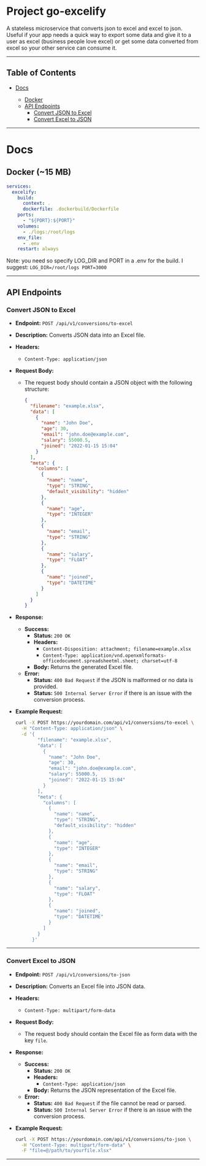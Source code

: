# Project go-excelify
A stateless microservice that converts json to excel and excel to json. <br>
Useful if your app needs a quick way to export some data and give it to a user as excel (business people love excel) or get some data converted from excel so your other service can consume it.


---

## Table of Contents

- [Docs](#docs)

  - [Docker](#docker-15-mb)
  - [API Endpoints](#api-endpoints)
    - [Convert JSON to Excel](#convert-json-to-excel)
    - [Convert Excel to JSON](#convert-excel-to-json)


---

# Docs


## Docker (~15 MB)
```yaml
services:
  excelify:
    build:
      context: .
      dockerfile: .dockerbuild/Dockerfile
    ports:
      - "${PORT}:${PORT}"
    volumes:
      - ./logs:/root/logs
    env_file:
      - .env
    restart: always
```
Note: you need so specify LOG_DIR and PORT in a .env for the build.
I suggest:
`LOG_DIR=/root/logs
PORT=3000`



---

## API Endpoints

### Convert JSON to Excel

- **Endpoint:** `POST /api/v1/conversions/to-excel`
- **Description:** Converts JSON data into an Excel file.
- **Headers:**
  - `Content-Type: application/json`
- **Request Body:**
  - The request body should contain a JSON object with the following structure:

    ```json
    {
      "filename": "example.xlsx",
      "data": [
        {
          "name": "John Doe",
          "age": 30,
          "email": "john.doe@example.com",
          "salary": 55000.5,
          "joined": "2022-01-15 15:04"
        }
      ],
      "meta": {
        "columns": [
          {
            "name": "name",
            "type": "STRING",
            "default_visibility": "hidden"
          },
          {
            "name": "age",
            "type": "INTEGER"
          },
          {
            "name": "email",
            "type": "STRING"
          },
          {
            "name": "salary",
            "type": "FLOAT"
          },
          {
            "name": "joined",
            "type": "DATETIME"
          }
        ]
      }
    }
    ```

- **Response:**
  - **Success:**
    - **Status:** `200 OK`
    - **Headers:**
      - `Content-Disposition: attachment; filename=example.xlsx`
      - `Content-Type: application/vnd.openxmlformats-officedocument.spreadsheetml.sheet; charset=utf-8`
    - **Body:** Returns the generated Excel file.
  - **Error:**
    - **Status:** `400 Bad Request` if the JSON is malformed or no data is provided.
    - **Status:** `500 Internal Server Error` if there is an issue with the conversion process.

- **Example Request:**

    ```bash
    curl -X POST https://yourdomain.com/api/v1/conversions/to-excel \
      -H "Content-Type: application/json" \
      -d '{
            "filename": "example.xlsx",
            "data": [
              {
                "name": "John Doe",
                "age": 30,
                "email": "john.doe@example.com",
                "salary": 55000.5,
                "joined": "2022-01-15 15:04"
              }
            ],
            "meta": {
              "columns": [
                {
                  "name": "name",
                  "type": "STRING",
                  "default_visibility": "hidden"
                },
                {
                  "name": "age",
                  "type": "INTEGER"
                },
                {
                  "name": "email",
                  "type": "STRING"
                },
                {
                  "name": "salary",
                  "type": "FLOAT"
                },
                {
                  "name": "joined",
                  "type": "DATETIME"
                }
              ]
            }
          }'
    ```

---

### Convert Excel to JSON

- **Endpoint:** `POST /api/v1/conversions/to-json`
- **Description:** Converts an Excel file into JSON data.
- **Headers:**
  - `Content-Type: multipart/form-data`
- **Request Body:**
  - The request body should contain the Excel file as form data with the key `file`.

- **Response:**
  - **Success:**
    - **Status:** `200 OK`
    - **Headers:**
      - `Content-Type: application/json`
    - **Body:** Returns the JSON representation of the Excel file.
  - **Error:**
    - **Status:** `400 Bad Request` if the file cannot be read or parsed.
    - **Status:** `500 Internal Server Error` if there is an issue with the conversion process.

- **Example Request:**

    ```bash
    curl -X POST https://yourdomain.com/api/v1/conversions/to-json \
      -H "Content-Type: multipart/form-data" \
      -F "file=@/path/to/yourfile.xlsx"
    ```

---
